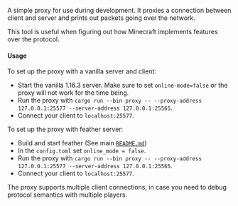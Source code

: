 A simple proxy for use during development. It proxies a connection between
client and server and prints out packets going over the network.

This tool is useful when figuring out how Minecraft implements features
over the protocol.

#### Usage

To set up the proxy with a vanilla server and client:

* Start the vanilla 1.16.3 server. Make sure to set `online-mode=false`
  or the proxy will not work for the time being.
* Run the proxy with `cargo run --bin proxy -- --proxy-address 127.0.0.1:25577 --server-address 127.0.0.1:25565`.
* Connect your client to `localhost:25577`.

To set up the proxy with feather server:

* Build and start feather (See main [`README.md`](../../README.md))
* In the `config.toml` set `online_mode = false`.
* Run the proxy with `cargo run --bin proxy -- --proxy-address 127.0.0.1:25577 --server-address 127.0.0.1:25565`.
* Connect your client to `localhost:25577`.

The proxy supports multiple client connections, in case you need
to debug protocol semantics with multiple players.
